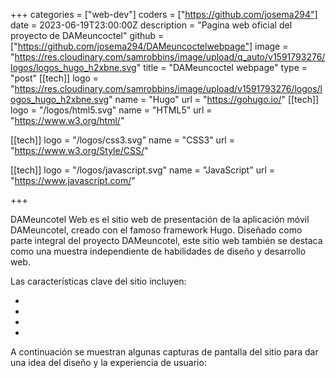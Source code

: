 +++
categories = ["web-dev"]
coders = ["https://github.com/josema294"]
date = 2023-06-19T23:00:00Z
description = "Pagina web oficial del proyecto de DAMeuncoctel"
github = ["https://github.com/josema294/DAMeuncoctelwebpage"]
image = "https://res.cloudinary.com/samrobbins/image/upload/q_auto/v1591793276/logos/logos_hugo_h2xbne.svg"
title = "DAMeuncoctel webpage"
type = "post"
[[tech]]
logo = "https://res.cloudinary.com/samrobbins/image/upload/v1591793276/logos/logos_hugo_h2xbne.svg"
name = "Hugo"
url = "https://gohugo.io/"
[[tech]]
logo = "/logos/html5.svg"
name = "HTML5"
url = "https://www.w3.org/html/"

[[tech]]
logo = "/logos/css3.svg"
name = "CSS3"
url = "https://www.w3.org/Style/CSS/"

[[tech]]
logo = "/logos/javascript.svg"
name = "JavaScript"
url = "https://www.javascript.com/"

+++

DAMeuncotel Web es el sitio web de presentación de la aplicación móvil DAMeuncotel, creado con el famoso framework Hugo. Diseñado como parte integral del proyecto DAMeuncotel, este sitio web también se destaca como una muestra independiente de habilidades de diseño y desarrollo web.

Las características clave del sitio incluyen:

*
*
*
*


A continuación se muestran algunas capturas de pantalla del sitio para dar una idea del diseño y la experiencia de usuario: